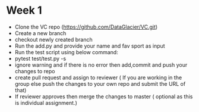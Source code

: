 # Week 1

- Clone the VC repo (https://github.com/DataGlacier/VC.git)
- Create a new branch
- checkout newly created branch
- Run the add.py and provide your name and fav sport as input
- Run the test script using below command:      
- pytest test/test.py -s
- ignore warning and if there is no error then add,commit and push your changes to repo
- create pull request and assign to reviewer ( If you are working in the group else push the changes to your own repo and submit the URL of that)
- If reviewer approves then merge the changes to master ( optional as this is individual assignment.)

